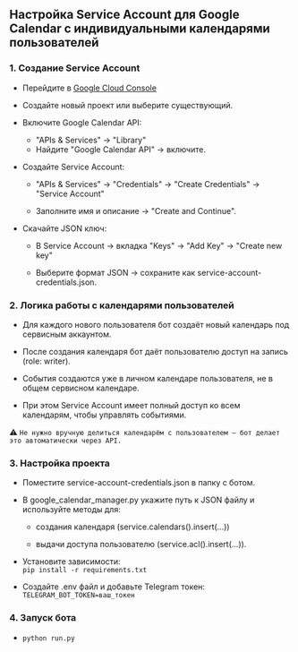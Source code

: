 ## Настройка Service Account для Google Calendar с индивидуальными календарями пользователей


### 1. Создание Service Account

- Перейдите в [Google Cloud Console](https://console.cloud.google.com/)

- Создайте новый проект или выберите существующий.

- Включите Google Calendar API:
  - "APIs & Services" → "Library"
  - Найдите "Google Calendar API" → включите.

- Создайте Service Account:

   - "APIs & Services" → "Credentials" → "Create Credentials" → "Service Account"

   - Заполните имя и описание → "Create and Continue".

- Скачайте JSON ключ:

   - В Service Account → вкладка "Keys" → "Add Key" → "Create new key"

   - Выберите формат JSON → сохраните как service-account-credentials.json.

### 2. Логика работы с календарями пользователей

- Для каждого нового пользователя бот создаёт новый календарь под сервисным аккаунтом.

- После создания календаря бот даёт пользователю доступ на запись (role: writer).

- События создаются уже в личном календаре пользователя, не в общем сервисном календаре.

- При этом Service Account имеет полный доступ ко всем календарям, чтобы управлять событиями.

⚠️ `Не нужно вручную делиться календарём с пользователем — бот делает это автоматически через API.`

### 3. Настройка проекта

- Поместите service-account-credentials.json в папку с ботом.

- В google_calendar_manager.py укажите путь к JSON файлу и используйте методы для:

   - создания календаря (service.calendars().insert(...))

   - выдачи доступа пользователю (service.acl().insert(...)).

- Установите зависимости:   
`pip install -r requirements.txt`

- Создайте .env файл и добавьте Telegram токен:  
`TELEGRAM_BOT_TOKEN=ваш_токен`

### 4. Запуск бота   
 -  `python run.py` 
